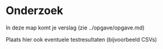 # Onderzoek

In deze map komt je verslag (zie ../opgave/opgave.md)

Plaats hier ook eventuele testresultaten (bijvoorbeeld CSVs)
